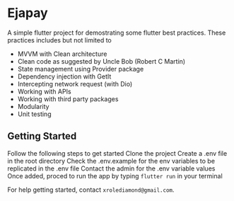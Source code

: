 # Ejapay

A simple flutter project for demostrating some flutter best practices. These practices includes but not limited to 

- MVVM with Clean architecture 
- Clean code as suggested by Uncle Bob (Robert C Martin)
- State management using Provider package
- Dependency injection with GetIt
- Intercepting network request (with Dio)
- Working with APIs
- Working with third party packages
- Modularity 
- Unit testing

## Getting Started

Follow the following steps to get started
Clone the project
Create a .env file in the root directory
Check the .env.example for the env variables to be replicated in the .env file
Contact the admin for the .env variable values
Once added, proced to run the app by typing `flutter run` in your terminal





For help getting started, contact `xrolediamond@gmail.com`.

